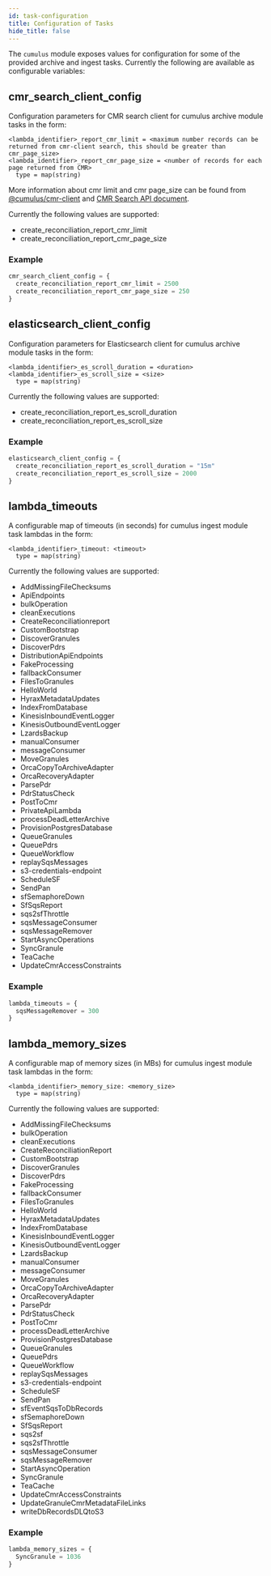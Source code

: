 ```yaml
---
id: task-configuration
title: Configuration of Tasks
hide_title: false
---
```


The `cumulus` module exposes values for configuration for some of the provided archive and ingest tasks.   Currently the following are available as configurable variables:

## cmr_search_client_config

Configuration parameters for CMR search client for cumulus archive module tasks in the form:

```hcl
<lambda_identifier>_report_cmr_limit = <maximum number records can be returned from cmr-client search, this should be greater than cmr_page_size>
<lambda_identifier>_report_cmr_page_size = <number of records for each page returned from CMR>
  type = map(string)
```

More information about cmr limit and cmr page_size can be found from [@cumulus/cmr-client](https://github.com/nasa/cumulus/blob/master/packages/cmr-client/src/searchConcept.ts) and [CMR Search API document](https://cmr.earthdata.nasa.gov/search/site/docs/search/api.html#query-parameters).

Currently the following values are supported:

- create_reconciliation_report_cmr_limit
- create_reconciliation_report_cmr_page_size

### Example

```tf
cmr_search_client_config = {
  create_reconciliation_report_cmr_limit = 2500
  create_reconciliation_report_cmr_page_size = 250
}
```

## elasticsearch_client_config

Configuration parameters for Elasticsearch client for cumulus archive module tasks in the form:

```hcl
<lambda_identifier>_es_scroll_duration = <duration>
<lambda_identifier>_es_scroll_size = <size>
  type = map(string)
```

Currently the following values are supported:

- create_reconciliation_report_es_scroll_duration
- create_reconciliation_report_es_scroll_size

### Example

```tf
elasticsearch_client_config = {
  create_reconciliation_report_es_scroll_duration = "15m"
  create_reconciliation_report_es_scroll_size = 2000
}
```

## lambda_timeouts

A configurable map of timeouts (in seconds) for cumulus ingest module task lambdas in the form:

```hcl
<lambda_identifier>_timeout: <timeout>
  type = map(string)
```

Currently the following values are supported:

- AddMissingFileChecksums
- ApiEndpoints
- bulkOperation
- cleanExecutions
- CreateReconciliationreport
- CustomBootstrap
- DiscoverGranules
- DiscoverPdrs
- DistributionApiEndpoints
- FakeProcessing
- fallbackConsumer
- FilesToGranules
- HelloWorld
- HyraxMetadataUpdates
- IndexFromDatabase
- KinesisInboundEventLogger
- KinesisOutboundEventLogger
- LzardsBackup
- manualConsumer
- messageConsumer
- MoveGranules
- OrcaCopyToArchiveAdapter
- OrcaRecoveryAdapter
- ParsePdr
- PdrStatusCheck
- PostToCmr
- PrivateApiLambda
- processDeadLetterArchive
- ProvisionPostgresDatabase
- QueueGranules
- QueuePdrs
- QueueWorkflow
- replaySqsMessages
- s3-credentials-endpoint
- ScheduleSF
- SendPan
- sfSemaphoreDown
- SfSqsReport
- sqs2sfThrottle
- sqsMessageConsumer
- sqsMessageRemover
- StartAsyncOperations
- SyncGranule
- TeaCache
- UpdateCmrAccessConstraints

### Example

```tf
lambda_timeouts = {
  sqsMessageRemover = 300
}
```

## lambda_memory_sizes

A configurable map of memory sizes (in MBs) for cumulus ingest module task lambdas in the form:

```hcl
<lambda_identifier>_memory_size: <memory_size>
  type = map(string)
```

Currently the following values are supported:

- AddMissingFileChecksums
- bulkOperation
- cleanExecutions
- CreateReconciliationReport
- CustomBootstrap
- DiscoverGranules
- DiscoverPdrs
- FakeProcessing
- fallbackConsumer
- FilesToGranules
- HelloWorld
- HyraxMetadataUpdates
- IndexFromDatabase
- KinesisInboundEventLogger
- KinesisOutboundEventLogger
- LzardsBackup
- manualConsumer
- messageConsumer
- MoveGranules
- OrcaCopyToArchiveAdapter
- OrcaRecoveryAdapter
- ParsePdr
- PdrStatusCheck
- PostToCmr
- processDeadLetterArchive
- ProvisionPostgresDatabase
- QueueGranules
- QueuePdrs
- QueueWorkflow
- replaySqsMessages
- s3-credentials-endpoint
- ScheduleSF
- SendPan
- sfEventSqsToDbRecords
- sfSemaphoreDown
- SfSqsReport
- sqs2sf
- sqs2sfThrottle
- sqsMessageConsumer
- sqsMessageRemover
- StartAsyncOperation
- SyncGranule
- TeaCache
- UpdateCmrAccessConstraints
- UpdateGranuleCmrMetadataFileLinks
- writeDbRecordsDLQtoS3

### Example

```tf
lambda_memory_sizes = {
  SyncGranule = 1036
}
```
